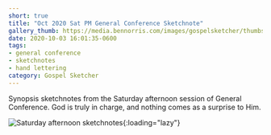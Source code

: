 ```yaml
---
short: true
title: "Oct 2020 Sat PM General Conference Sketchnote"
gallery_thumb: https://media.bennorris.com/images/gospelsketcher/thumbs/oct-20-2-sat-pm.jpg
date: 2020-10-03 16:01:35-0600
tags:
- general conference
- sketchnotes
- hand lettering
category: Gospel Sketcher
---
```


Synopsis sketchnotes from the Saturday afternoon session of General Conference. God is truly in charge, and nothing comes as a surprise to Him.

![Saturday afternoon sketchnotes](https://media.bennorris.com/images/gospelsketcher/general-conference/oct-2020/oct-20-2-sat-pm.jpg){:loading="lazy"}
